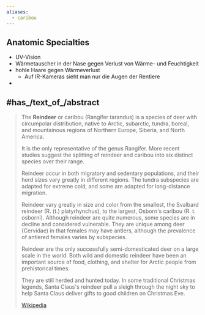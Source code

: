```yaml
---
aliases:
  - caribou
---
```


## Anatomic Specialties 

- UV-Vision 
- Wärmetauscher in der Nase gegen Verlust von Wärme- und Feuchtigkeit
- hohle Haare gegen Wärmeverlust 
	- Auf IR-Kameras sieht man nur die Augen der Rentiere 
- 


## #has_/text_of_/abstract 

> The **Reindeer** or caribou (Rangifer tarandus) is a species of deer with circumpolar distribution, 
> native to Arctic, subarctic, tundra, boreal, and mountainous regions of Northern Europe, Siberia, 
> and North America. 
> 
> It is the only representative of the genus Rangifer. 
> More recent studies suggest the splitting of reindeer and caribou into six distinct species over their range.
>
> Reindeer occur in both migratory and sedentary populations, 
> and their herd sizes vary greatly in different regions. 
> The tundra subspecies are adapted for extreme cold, and some are adapted for long-distance migration.
>
> Reindeer vary greatly in size and color from the smallest, the Svalbard reindeer (R. (t.) platyrhynchus), 
> to the largest, Osborn's caribou (R. t. osborni). 
> Although reindeer are quite numerous, some species are in decline and considered vulnerable. 
> They are unique among deer (Cervidae) in that females may have antlers, 
> although the prevalence of antlered females varies by subspecies.
>
> Reindeer are the only successfully semi-domesticated deer on a large scale in the world. 
> Both wild and domestic reindeer have been an important source of food, clothing, 
> and shelter for Arctic people from prehistorical times.  
> 
> They are still herded and hunted today. 
> In some traditional Christmas legends, Santa Claus's reindeer pull a sleigh through the night sky 
> to help Santa Claus deliver gifts to good children on Christmas Eve.
>
> [Wikipedia](https://en.wikipedia.org/wiki/Reindeer)


